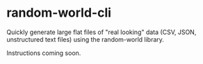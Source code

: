 # random-world-cli
Quickly generate large flat files of "real looking" data (CSV, JSON, unstructured text files) using the random-world library.

Instructions coming soon.
